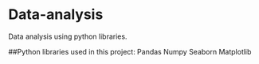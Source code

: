# Data-analysis
Data analysis using python libraries.

##Python libraries used in this project:
Pandas
Numpy
Seaborn
Matplotlib
